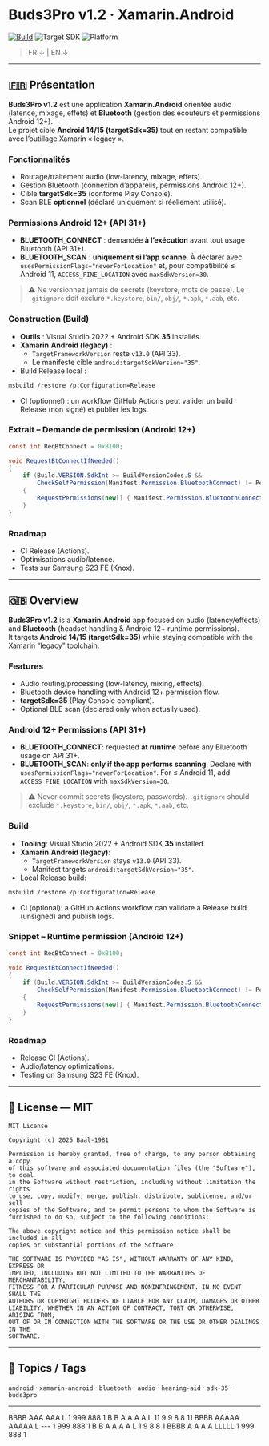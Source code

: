 # Buds3Pro v1.2 · Xamarin.Android  
[![Build](https://github.com/Baal-1981/Buds3Pro-v1.2/actions/workflows/android-build.yml/badge.svg?branch=main)](https://github.com/Baal-1981/Buds3Pro-v1.2/actions/workflows/android-build.yml)
![Target SDK](https://img.shields.io/badge/targetSdk-35-blue)
![Platform](https://img.shields.io/badge/platform-Android-green)

> FR ↓ | EN ↓

---

## 🇫🇷 Présentation

**Buds3Pro v1.2** est une application **Xamarin.Android** orientée audio (latence, mixage, effets) et **Bluetooth** (gestion des écouteurs et permissions Android 12+).  
Le projet cible **Android 14/15 (targetSdk=35)** tout en restant compatible avec l’outillage Xamarin « legacy ».

### Fonctionnalités
- Routage/traitement audio (low-latency, mixage, effets).
- Gestion Bluetooth (connexion d’appareils, permissions Android 12+).
- Cible **targetSdk=35** (conforme Play Console).
- Scan BLE **optionnel** (déclaré uniquement si réellement utilisé).

### Permissions Android 12+ (API 31+)
- **BLUETOOTH_CONNECT** : demandée **à l’exécution** avant tout usage Bluetooth (API 31+).
- **BLUETOOTH_SCAN** : **uniquement si l’app scanne**. À déclarer avec `usesPermissionFlags="neverForLocation"` et, pour compatibilité ≤ Android 11, `ACCESS_FINE_LOCATION` avec `maxSdkVersion=30`.

> ⚠️ Ne versionnez jamais de secrets (keystore, mots de passe). Le `.gitignore` doit exclure `*.keystore`, `bin/`, `obj/`, `*.apk`, `*.aab`, etc.

### Construction (Build)
- **Outils** : Visual Studio 2022 + Android SDK **35** installés.
- **Xamarin.Android (legacy)** :
  - `TargetFrameworkVersion` reste `v13.0` (API 33).
  - Le manifeste cible `android:targetSdkVersion="35"`.
- Build Release local :
```bash
msbuild /restore /p:Configuration=Release
```
- CI (optionnel) : un workflow GitHub Actions peut valider un build Release (non signé) et publier les logs.

### Extrait – Demande de permission (Android 12+)
```csharp
const int ReqBtConnect = 0xB100;

void RequestBtConnectIfNeeded()
{
    if (Build.VERSION.SdkInt >= BuildVersionCodes.S &&
        CheckSelfPermission(Manifest.Permission.BluetoothConnect) != Permission.Granted)
    {
        RequestPermissions(new[] { Manifest.Permission.BluetoothConnect }, ReqBtConnect);
    }
}
```

### Roadmap
- CI Release (Actions).
- Optimisations audio/latence.
- Tests sur Samsung S23 FE (Knox).

---

## 🇬🇧 Overview

**Buds3Pro v1.2** is a **Xamarin.Android** app focused on audio (latency/effects) and **Bluetooth** (headset handling & Android 12+ runtime permissions).  
It targets **Android 14/15 (targetSdk=35)** while staying compatible with the Xamarin “legacy” toolchain.

### Features
- Audio routing/processing (low-latency, mixing, effects).
- Bluetooth device handling with Android 12+ permission flow.
- **targetSdk=35** (Play Console compliant).
- Optional BLE scan (declared only when actually used).

### Android 12+ Permissions (API 31+)
- **BLUETOOTH_CONNECT**: requested **at runtime** before any Bluetooth usage on API 31+.
- **BLUETOOTH_SCAN**: **only if the app performs scanning**. Declare with `usesPermissionFlags="neverForLocation"`. For ≤ Android 11, add `ACCESS_FINE_LOCATION` with `maxSdkVersion=30`.

> ⚠️ Never commit secrets (keystore, passwords). `.gitignore` should exclude `*.keystore`, `bin/`, `obj/`, `*.apk`, `*.aab`, etc.

### Build
- **Tooling**: Visual Studio 2022 + Android SDK **35** installed.
- **Xamarin.Android (legacy)**:
  - `TargetFrameworkVersion` stays `v13.0` (API 33).
  - Manifest targets `android:targetSdkVersion="35"`.
- Local Release build:
```bash
msbuild /restore /p:Configuration=Release
```
- CI (optional): a GitHub Actions workflow can validate a Release build (unsigned) and publish logs.

### Snippet – Runtime permission (Android 12+)
```csharp
const int ReqBtConnect = 0xB100;

void RequestBtConnectIfNeeded()
{
    if (Build.VERSION.SdkInt >= BuildVersionCodes.S &&
        CheckSelfPermission(Manifest.Permission.BluetoothConnect) != Permission.Granted)
    {
        RequestPermissions(new[] { Manifest.Permission.BluetoothConnect }, ReqBtConnect);
    }
}
```

### Roadmap
- Release CI (Actions).
- Audio/latency optimizations.
- Testing on Samsung S23 FE (Knox).

---

## 📄 License — MIT

```
MIT License

Copyright (c) 2025 Baal-1981

Permission is hereby granted, free of charge, to any person obtaining a copy
of this software and associated documentation files (the "Software"), to deal
in the Software without restriction, including without limitation the rights
to use, copy, modify, merge, publish, distribute, sublicense, and/or sell
copies of the Software, and to permit persons to whom the Software is
furnished to do so, subject to the following conditions:

The above copyright notice and this permission notice shall be included in all
copies or substantial portions of the Software.

THE SOFTWARE IS PROVIDED "AS IS", WITHOUT WARRANTY OF ANY KIND, EXPRESS OR
IMPLIED, INCLUDING BUT NOT LIMITED TO THE WARRANTIES OF MERCHANTABILITY,
FITNESS FOR A PARTICULAR PURPOSE AND NONINFRINGEMENT. IN NO EVENT SHALL THE
AUTHORS OR COPYRIGHT HOLDERS BE LIABLE FOR ANY CLAIM, DAMAGES OR OTHER
LIABILITY, WHETHER IN AN ACTION OF CONTRACT, TORT OR OTHERWISE, ARISING FROM,
OUT OF OR IN CONNECTION WITH THE SOFTWARE OR THE USE OR OTHER DEALINGS IN THE
SOFTWARE.
```

---

## 🔖 Topics / Tags
`android` · `xamarin-android` · `bluetooth` · `audio` · `hearing-aid` · `sdk-35` · `buds3pro`

---

BBBB   AAA   AAA   L               1     999     888     1
B   B  A   A A   A L              11    9   9   8   8   11
BBBB   AAAAA AAAAA L        ---    1     999     888     1
B   B  A   A A   A L               1         9   8   8    1
BBBB   A   A A   A LLLLL           1     999     888     1
